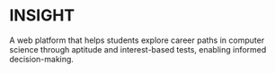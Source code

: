 # INSIGHT
A web platform that helps students explore career paths in computer science through aptitude and interest-based tests, enabling informed decision-making.
